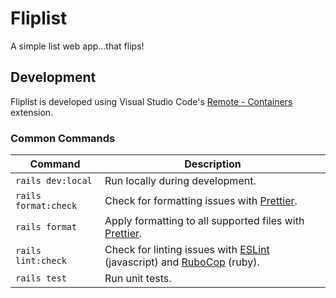 # Fliplist

A simple list web app...that flips!

## Development

Fliplist is developed using Visual Studio Code's [Remote - Containers](https://code.visualstudio.com/docs/remote/containers) extension.

### Common Commands

| Command              | Description                                                                                                               |
| -------------------- | ------------------------------------------------------------------------------------------------------------------------- |
| `rails dev:local`    | Run locally during development.                                                                                           |
| `rails format:check` | Check for formatting issues with [Prettier](https://prettier.io/).                                                        |
| `rails format`       | Apply formatting to all supported files with [Prettier](https://prettier.io/).                                            |
| `rails lint:check`   | Check for linting issues with [ESLint](https://eslint.org/) (javascript) and [RuboCop](https://docs.rubocop.org/) (ruby). |
| `rails test`         | Run unit tests.                                                                                                           |
